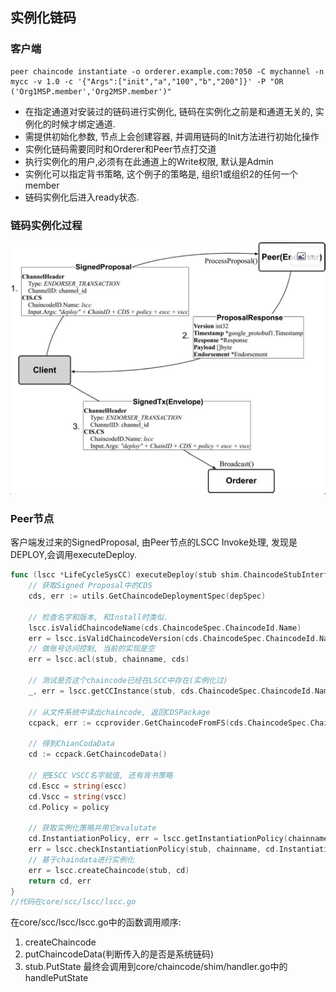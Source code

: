 ## 实例化链码

### 客户端

```shell
peer chaincode instantiate -o orderer.example.com:7050 -C mychannel -n mycc -v 1.0 -c '{"Args":["init","a","100","b","200"]}' -P "OR ('Org1MSP.member','Org2MSP.member')"
```

- 在指定通道对安装过的链码进行实例化, 链码在实例化之前是和通道无关的, 实例化的时候才绑定通道.
- 需提供初始化参数, 节点上会创建容器, 并调用链码的Init方法进行初始化操作
- 实例化链码需要同时和Orderer和Peer节点打交道
- 执行实例化的用户,必须有在此通道上的Write权限, 默认是Admin
- 实例化可以指定背书策略,  这个例子的策略是, 组织1或组织2的任何一个member
- 链码实例化后进入ready状态.



### 链码实例化过程



![](_images/instantiate_cc_flow.png)

### Peer节点

客户端发过来的SignedProposal, 由Peer节点的LSCC Invoke处理, 发现是DEPLOY,会调用executeDeploy.

```go
func (lscc *LifeCycleSysCC) executeDeploy(stub shim.ChaincodeStubInterface, chainname string, depSpec []byte, policy []byte, escc []byte, vscc []byte) (*ccprovider.ChaincodeData, error) {
	// 获取Signed Proposal中的CDS
	cds, err := utils.GetChaincodeDeploymentSpec(depSpec)
    
	// 检查名字和版本, 和Install时类似.
	lscc.isValidChaincodeName(cds.ChaincodeSpec.ChaincodeId.Name)
	err = lscc.isValidChaincodeVersion(cds.ChaincodeSpec.ChaincodeId.Name, cds.ChaincodeSpec.ChaincodeId.Version)
    // 做账号访问控制, 当前的实现是空
	err = lscc.acl(stub, chainname, cds)

    // 测试是否这个chaincode已经在LSCC中存在(实例化过)
	_, err = lscc.getCCInstance(stub, cds.ChaincodeSpec.ChaincodeId.Name)

	// 从文件系统中读出chaincode, 返回CDSPackage
	ccpack, err := ccprovider.GetChaincodeFromFS(cds.ChaincodeSpec.ChaincodeId.Name, cds.ChaincodeSpec.ChaincodeId.Version)
	
	// 得到ChianCodaData
	cd := ccpack.GetChaincodeData()

	// 把ESCC VSCC名字赋值, 还有背书策略
	cd.Escc = string(escc)
	cd.Vscc = string(vscc)
	cd.Policy = policy

	// 获取实例化策略并用它evalutate 
	cd.InstantiationPolicy, err = lscc.getInstantiationPolicy(chainname, ccpack)
	err = lscc.checkInstantiationPolicy(stub, chainname, cd.InstantiationPolicy)
    // 基于chaindata进行实例化
	err = lscc.createChaincode(stub, cd)
	return cd, err
}
//代码在core/scc/lscc/lscc.go
```

在core/scc/lscc/lscc.go中的函数调用顺序:

1. createChaincode
2. putChaincodeData(判断传入的是否是系统链码)
3. stub.PutState 最终会调用到core/chaincode/shim/handler.go中的 handlePutState


